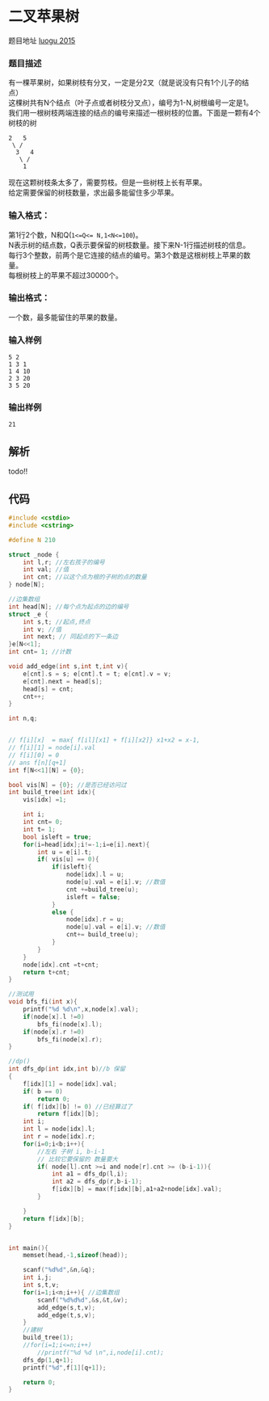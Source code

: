 # 二叉苹果树

 题目地址 [luogu 2015](https://www.luogu.org/problemnew/show/P2015)

### 题目描述
有一棵苹果树，如果树枝有分叉，一定是分2叉（就是说没有只有1个儿子的结点）  
这棵树共有N个结点（叶子点或者树枝分叉点），编号为1-N,树根编号一定是1。  
我们用一根树枝两端连接的结点的编号来描述一根树枝的位置。下面是一颗有4个树枝的树  

```
2   5
 \ / 
  3   4
   \ /
    1
```

现在这颗树枝条太多了，需要剪枝。但是一些树枝上长有苹果。  
给定需要保留的树枝数量，求出最多能留住多少苹果。  

### 输入格式：

第1行2个数，N和Q(`1<=Q<= N,1<N<=100`)。  
N表示树的结点数，Q表示要保留的树枝数量。接下来N-1行描述树枝的信息。  
每行3个整数，前两个是它连接的结点的编号。第3个数是这根树枝上苹果的数量。  
每根树枝上的苹果不超过30000个。  

### 输出格式：

一个数，最多能留住的苹果的数量。

### 输入样例

```
5 2
1 3 1
1 4 10
2 3 20
3 5 20
```
### 输出样例

```
21
```

## 解析

todo!!

## 代码


```c
#include <cstdio>
#include <cstring>

#define N 210

struct _node {
    int l,r; //左右孩子的编号
    int val; //值
    int cnt; //以这个点为根的子树的点的数量
} node[N];

//边集数组
int head[N]; //每个点为起点的边的编号
struct _e {
    int s,t; //起点,终点
    int v; //值
    int next; // 同起点的下一条边
}e[N<<1];
int cnt= 1; //计数

void add_edge(int s,int t,int v){
    e[cnt].s = s; e[cnt].t = t; e[cnt].v = v;
    e[cnt].next = head[s];
    head[s] = cnt;
    cnt++;
}

int n,q;


// f[i][x]  = max{ f[il][x1] + f[i][x2]} x1+x2 = x-1,
// f[i][1] = node[i].val
// f[i][0] = 0
// ans f[n][q+1]
int f[N<<1][N] = {0};

bool vis[N] = {0}; //是否已经访问过
int build_tree(int idx){
    vis[idx] =1;

    int i;
    int cnt= 0;
    int t= 1;
    bool isleft = true;
    for(i=head[idx];i!=-1;i=e[i].next){
        int u = e[i].t;
        if( vis[u] == 0){
            if(isleft){
                node[idx].l = u;
                node[u].val = e[i].v; //数值
                cnt +=build_tree(u);
                isleft = false;
            }
            else {
                node[idx].r = u;
                node[u].val = e[i].v; //数值
                cnt+= build_tree(u);
            }
        }
    }
    node[idx].cnt =t+cnt;
    return t+cnt;
}

//测试用
void bfs_fi(int x){
    printf("%d %d\n",x,node[x].val);
    if(node[x].l !=0)
        bfs_fi(node[x].l);
    if(node[x].r !=0)
        bfs_fi(node[x].r);
}

//dp()
int dfs_dp(int idx,int b)//b 保留
{
    f[idx][1] = node[idx].val;
    if( b == 0)
        return 0;
    if( f[idx][b] != 0) //已经算过了
        return f[idx][b];
    int i;
    int l = node[idx].l;
    int r = node[idx].r;
    for(i=0;i<b;i++){
        //左右 子树 i, b-i-1
        // 比较它要保留的 数量要大
        if( node[l].cnt >=i and node[r].cnt >= (b-i-1)){
            int a1 = dfs_dp(l,i);
            int a2 = dfs_dp(r,b-i-1);
            f[idx][b] = max(f[idx][b],a1+a2+node[idx].val);
        }

    }
    return f[idx][b];
}


int main(){
    memset(head,-1,sizeof(head));

    scanf("%d%d",&n,&q);
    int i,j;
    int s,t,v;
    for(i=1;i<n;i++){ //边集数组
        scanf("%d%d%d",&s,&t,&v);
        add_edge(s,t,v);
        add_edge(t,s,v);
    }
    //建树
    build_tree(1);
    //for(i=1;i<=n;i++)
        //printf("%d %d \n",i,node[i].cnt);
    dfs_dp(1,q+1);
    printf("%d",f[1][q+1]);

    return 0;
}
```
